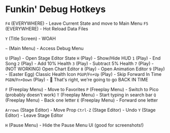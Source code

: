 # Funkin' Debug Hotkeys

`F4` (EVERYWHERE) - Leave Current State and move to Main Menu
`F5` (EVERYWHERE) - Hot Reload Data Files

`Y` (Title Screen) - WOAH

`~` (Main Menu) - Access Debug Menu

`U` (Play) - Open Stage Editor State
`H` (Play) - Show/Hide HUD
`1` (Play) - End Song
`2` (Play) - Add 10% Health
`3` (Play) - Subtract 5% Health
`7` (Play) - (NOT WORKING) Open Chart Editor
`8` (Play) - Open Animation Editor
`9` (Play) - (Easter Egg) Classic Health Icon
`PGUP`/`Fn+Up` (Play) - Skip Forward In Time
`PGDN`/`Fn+Down` (Play) - 🦃 That's right, we're going to go BACK IN TIME

`F` (Freeplay Menu) - Move to Favorites
`P` (Freeplay Menu) - Switch to Pico (probably doesn't work)
`T` (Freeplay Menu) - Start typing in search bar
`Q` (Freeplay Menu) - Back one letter
`E` (Freeplay Menu) - Forward one letter

`Arrows` (Stage Editor) - Move Prop
`Ctrl-Z` (Stage Editor) - Undo
`Y` (Stage Editor) - Leave Stage Editor

`H` (Pause Menu) - Hide the Pause Menu UI (good for screenshots!)
